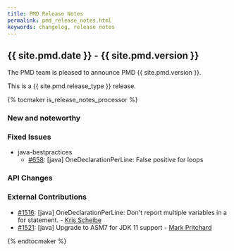 ```yaml
---
title: PMD Release Notes
permalink: pmd_release_notes.html
keywords: changelog, release notes
---
```


## {{ site.pmd.date }} - {{ site.pmd.version }}

The PMD team is pleased to announce PMD {{ site.pmd.version }}.

This is a {{ site.pmd.release_type }} release.

{% tocmaker is_release_notes_processor %}

### New and noteworthy

### Fixed Issues

*   java-bestpractices
    *   [#658](https://github.com/pmd/pmd/issues/658): \[java] OneDeclarationPerLine: False positive for loops

### API Changes

### External Contributions

*   [#1516](https://github.com/pmd/pmd/pull/1516): \[java] OneDeclarationPerLine: Don't report multiple variables in a for statement. - [Kris Scheibe](https://github.com/kris-scheibe)
*   [#1521](https://github.com/pmd/pmd/pull/1521): \[java] Upgrade to ASM7 for JDK 11 support - [Mark Pritchard](https://github.com/markpritchard)

{% endtocmaker %}

